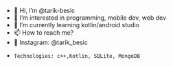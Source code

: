 - 👋 Hi, I’m @tarik-besic
- 👀 I’m interested in programming, mobile dev, web dev 
- 🌱 I’m currently learning kotlin/android studio
- 📫 How to reach me? 
- 📱  Instagram: @tarik_besic
-     Technologies: c++,Kotlin, SQLite, MongoDB



<!---
tarik-besic/tarik-besic is a ✨ special ✨ repository because its `README.md` (this file) appears on your GitHub profile.
You can click the Preview link to take a look at your changes.
--->
